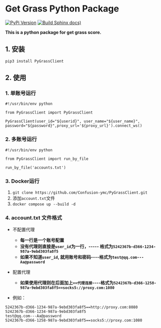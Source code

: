 # Get Grass Python Package
[![PyPi Version](https://img.shields.io/pypi/v/PyGrassClient?color=green)](https://pypi.python.org/pypi/PyGrassClient/)
[![Build Sphinx docs)](https://github.com/Confusion-ymc/PyGrassClient/actions/workflows/python-publish.yml/badge.svg)](https://github.com/Confusion-ymc/PyGrassClient/actions/workflows/python-publish.yml)

**This is a python package for get grass score.**

## 1. 安装
```
pip3 install PyGrassClient
```
## 2. 使用
### **1. 单账号运行**
 ```
 #!/usr/bin/env python
 
 from PyGrassClient import PyGrassClient
 
 PyGrassClient(user_id="${userid}", user_name="${user_name}", password="${password}",proxy_url='${proxy_url}').connect_ws()
 ```
### **2. 多账号运行**
 ```
 #!/usr/bin/env python
 
 from PyGrassClient import run_by_file
 
 run_by_file('accounts.txt')
 ```

### **3. Docker运行**
 
1. `git clone https://github.com/Confusion-ymc/PyGrassClient.git`
2. 添加`account.txt`文件
3. `docker compose up --build -d`

### 4. account.txt 文件格式
- 不配置代理
  - **每一行是一个账号配置** 
  - **没有代理则直接是`user_id`为一行，----- 格式为`5242367b-d366-1234-987a-9ebd303fa8f5`**
  - **如果不知道`user_id`, 就用账号和密码----格式为`test@qq.com---Aa@password`**
- 配置代理
  - **如果使用代理则在后面加上`==代理连接`----格式为`5242367b-d366-1258-987a-9ebd303fa8f5==socks5://proxy.com:1080`**


- 例如：
 ```text
5242367b-d366-1234-987a-9ebd303fa8f5==http://proxy.com:8080
5242367b-d366-1234-987a-9ebd303fa8f5
test@qq.com---Aa@password 
5242367b-d366-1258-987a-9ebd303fa8f5==socks5://proxy.com:1080
 ```